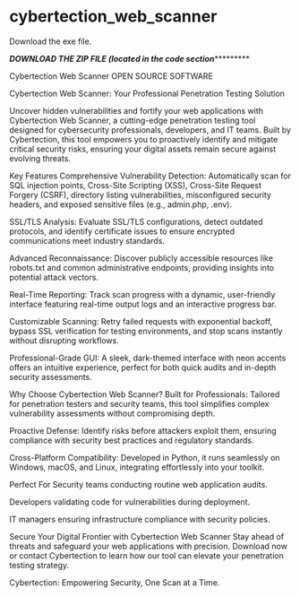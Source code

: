 # cybertection_web_scanner

Download the exe file. 

*****************************DOWNLOAD THE ZIP FILE (located in the code section**************************************


Cybertection Web Scanner
OPEN SOURCE SOFTWARE

 

Cybertection Web Scanner: Your Professional Penetration Testing Solution

Uncover hidden vulnerabilities and fortify your web applications with Cybertection Web Scanner, a cutting-edge penetration testing tool designed for cybersecurity professionals, developers, and IT teams. Built by Cybertection, this tool empowers you to proactively identify and mitigate critical security risks, ensuring your digital assets remain secure against evolving threats.

Key Features
Comprehensive Vulnerability Detection:
Automatically scan for SQL injection points, Cross-Site Scripting (XSS), Cross-Site Request Forgery (CSRF), directory listing vulnerabilities, misconfigured security headers, and exposed sensitive files (e.g., admin.php, .env).

SSL/TLS Analysis:
Evaluate SSL/TLS configurations, detect outdated protocols, and identify certificate issues to ensure encrypted communications meet industry standards.

Advanced Reconnaissance:
Discover publicly accessible resources like robots.txt and common administrative endpoints, providing insights into potential attack vectors.

Real-Time Reporting:
Track scan progress with a dynamic, user-friendly interface featuring real-time output logs and an interactive progress bar.

Customizable Scanning:
Retry failed requests with exponential backoff, bypass SSL verification for testing environments, and stop scans instantly without disrupting workflows.

Professional-Grade GUI:
A sleek, dark-themed interface with neon accents offers an intuitive experience, perfect for both quick audits and in-depth security assessments.

Why Choose Cybertection Web Scanner?
Built for Professionals: Tailored for penetration testers and security teams, this tool simplifies complex vulnerability assessments without compromising depth.

Proactive Defense: Identify risks before attackers exploit them, ensuring compliance with security best practices and regulatory standards.

Cross-Platform Compatibility: Developed in Python, it runs seamlessly on Windows, macOS, and Linux, integrating effortlessly into your toolkit.

Perfect For
Security teams conducting routine web application audits.

Developers validating code for vulnerabilities during deployment.

IT managers ensuring infrastructure compliance with security policies.

Secure Your Digital Frontier with Cybertection Web Scanner
Stay ahead of threats and safeguard your web applications with precision. Download now or contact Cybertection to learn how our tool can elevate your penetration testing strategy.

Cybertection: Empowering Security, One Scan at a Time.
